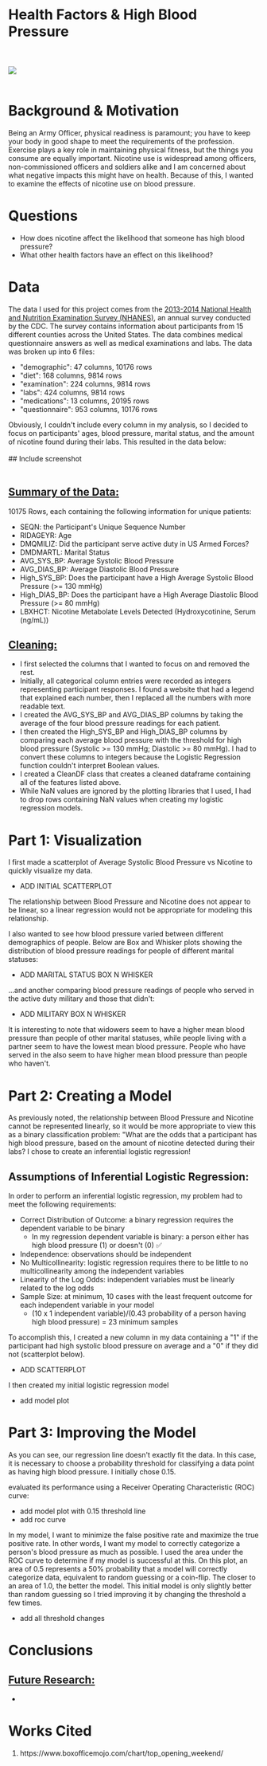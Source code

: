 # Health Factors & High Blood Pressure
<br></br>
<img src="img/popcorn.gif">
<br></br>
# Background & Motivation
Being an Army Officer, physical readiness is paramount; you have to keep your body in good shape to meet the requirements of the profession. Exercise plays a key role in maintaining physical fitness, but the things you consume are equally important. Nicotine use is widespread among officers, non-commissioned officers and soldiers alike and I am concerned about what negative impacts this might have on health. Because of this, I wanted to examine the effects of nicotine use on blood pressure.

# Questions
<ul>
	<li>How does nicotine affect the likelihood that someone has high blood pressure?</li>
	<li>What other health factors have an effect on this likelihood?</li>
</ul>

# Data
The data I used for this project comes from the <a href="https://www.kaggle.com/cdc/national-health-and-nutrition-examination-survey">2013-2014 National Health and Nutrition Examination Survey (NHANES)</a>, an annual survey conducted by the CDC. The survey contains information about participants from 15 different counties across the United States. The data combines medical questionnaire answers as well as medical examinations and labs. The data was broken up into 6 files:
<ul>
	<li>"demographic": 47 columns, 10176 rows</li>
	<li>"diet": 168 columns, 9814 rows</li>
	<li>"examination": 224 columns, 9814 rows</li>
	<li>"labs": 424 columns, 9814 rows</li>
	<li>"medications": 13 columns, 20195 rows</li>
	<li>"questionnaire": 953 columns, 10176 rows</li>
</ul>
Obviously, I couldn't include every column in my analysis, so I decided to focus on participants' ages, blood pressure, marital status, and the amount of nicotine found during their labs. This resulted in the data below:
<br></br>
## Include screenshot
<br></br>

## <u>Summary of the Data:</u>
10175 Rows, each containing the following information for unique patients:
<ul>
	<li>SEQN: the Participant's Unique Sequence Number</li>
	<li>RIDAGEYR: Age</li>
	<li>DMQMILIZ: Did the participant serve active duty in US Armed Forces?</li>
	<li>DMDMARTL: Marital Status</li>
	<li>AVG_SYS_BP: Average Systolic Blood Pressure</li>
	<li>AVG_DIAS_BP: Average Diastolic Blood Pressure</li>
	<li>High_SYS_BP: Does the participant have a High Average Systolic Blood Pressure (>= 130 mmHg)</li>
	<li>High_DIAS_BP: Does the participant have a High Average Diastolic Blood Pressure (>= 80 mmHg)</li>
	<li>LBXHCT: Nicotine Metabolate Levels Detected (Hydroxycotinine, Serum (ng/mL))</li>

</ul>

## <u>Cleaning:</u>
<ul>
	<li>I first selected the columns that I wanted to focus on and removed the rest.</li>
	<li>Initially, all categorical column entries were recorded as integers representing participant responses. I found a website that had a legend that explained each number, then I replaced all the numbers with more readable text.</li>
	<li>I created the AVG_SYS_BP and AVG_DIAS_BP columns by taking the average of the four blood pressure readings for each patient.</li>
	<li>I then created the High_SYS_BP and High_DIAS_BP columns by comparing each average blood pressure with the threshold for high blood pressure (Systolic >= 130 mmHg; Diastolic >= 80 mmHg). I had to convert these columns to integers because the Logistic Regression function couldn't interpret Boolean values.</li>
	<li>I created a CleanDF class that creates a cleaned dataframe containing all of the features listed above.</li>
	<li>While NaN values are ignored by the plotting libraries that I used, I had to drop rows containing NaN values when creating my logistic regression models.</li>
</ul>

# Part 1: Visualization
<p>I first made a scatterplot of Average Systolic Blood Pressure vs Nicotine to quickly visualize my data.<p>

* ADD INITIAL SCATTERPLOT
<p>The relationship between Blood Pressure and Nicotine does not appear to be linear, so a linear regression would not be appropriate for modeling this relationship.</p>
<p>I also wanted to see how blood pressure varied between different demographics of people. Below are Box and Whisker plots showing the distribution of blood pressure readings for people of different marital statuses:</p>

* ADD MARITAL STATUS BOX N WHISKER
<p>...and another comparing blood pressure readings of people who served in the active duty military and those that didn't:</p>

* ADD MILITARY BOX N WHISKER
<p>It is interesting to note that widowers seem to have a higher mean blood pressure than people of other marital statuses, while people living with a partner seem to have the lowest mean blood pressure. People who have served in the also seem to have higher mean blood pressure than people who haven't.</p>

# Part 2: Creating a Model
<p>As previously noted, the relationship between Blood Pressure and Nicotine cannot be represented linearly, so it would be more appropriate to view this as a binary classification problem: "What are the odds that a participant has high blood pressure, based on the amount of nicotine detected during their labs? I chose to create an inferential logistic regression!</p>

## Assumptions of Inferential Logistic Regression:
<p>In order to perform an inferential logistic regression, my problem had to meet the following requirements:</p>
  
  * Correct Distribution of Outcome: a binary regression requires the dependent variable to be binary
    * In my regression dependent variable is binary: a person either has high blood pressure (1) or doesn't (0) :white_check_mark:
  * Independence: observations should be independent
  * No Multicollinearity: logistic regression requires there to be little to no multicollinearity among the independent variables
  * Linearity of the Log Odds: independent variables must be linearly related to the log odds
  * Sample Size: at minimum, 10 cases with the least frequent outcome for each independent variable in your model
    * (10 x 1 independent variable)/(0.43 probability of a person having high blood pressure) = 23 minimum samples
<p>To accomplish this, I created a new column in my data containing a "1" if the participant had high systolic blood pressure on average and a "0" if they did not (scatterplot below).</p>

* ADD SCATTERPLOT
<p>I then created my initial logistic regression model</p>

* add model plot

# Part 3: Improving the Model
<p>As you can see, our regression line doesn't exactly fit the data. In this case, it is necessary to choose a probability threshold for classifying a data point as having high blood pressure. I initially chose 0.15.</p>

<p>evaluated its performance using a Receiver Operating Characteristic (ROC) curve:</p>

* add model plot with 0.15 threshold line
* add roc curve
<p>In my model, I want to minimize the false positive rate and maximize the true positive rate. In other words, I want my model to correctly categorize a person's blood pressure as much as possible. I used the area under the ROC curve to determine if my model is successful at this. On this plot, an area of 0.5 represents a 50% probability that a model will correctly categorize data, equivalent to random guessing or a coin-flip. The closer to an area of 1.0, the better the model. This initial model is only slightly better than random guessing so I tried improving it by changing the threshold a few times.</p>

* add all threshold changes
<p></p>



# Conclusions


## <u>Future Research:</u>
<ul>
<li></li>
</ul>

# Works Cited
<ol>
<li>https://www.boxofficemojo.com/chart/top_opening_weekend/</li>
</ol>